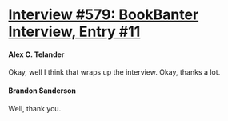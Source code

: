 # [Interview #579: BookBanter Interview, Entry #11](https://www.theoryland.com/intvmain.php?i=579#11)

#### Alex C. Telander

Okay, well I think that wraps up the interview. Okay, thanks a lot.

#### Brandon Sanderson

Well, thank you.

